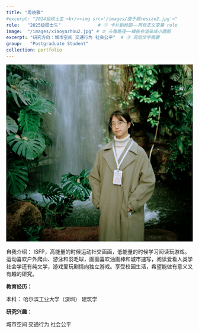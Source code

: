 ```yaml
---
title: "周晓雅"
#excerpt: "2024级硕士生 <br/><img src='/images/唐于顺resize2.jpg'>"
role:   "2025级硕士生"              # ① 卡片副标题——用自定义变量 role
image:  "/images/xiaoyazhou2.jpg" # ② 头像路径——模板会渲染成小圆图
excerpt: "研究方向：城市空间 交通行为 社会公平"  # ③ 简短文字摘要
group:   "Postgraduate Student" 
collection: portfolio
---
```



![Yushun Tang](/images/xiaoyazhou2.jpg)

自我介绍： ISFP，高能量的时候运动社交画画，低能量的时候学习阅读玩游戏。运动喜欢户外爬山、游泳和羽毛球，画画喜欢油画棒和城市速写，阅读爱看人类学社会学还有纯文学，游戏爱玩剧情向独立游戏。享受校园生活，希望能做有意义又有趣的研究。

**教育经历：**

本科： 哈尔滨工业大学（深圳） 建筑学


**研究兴趣：**

城市空间 交通行为 社会公平


